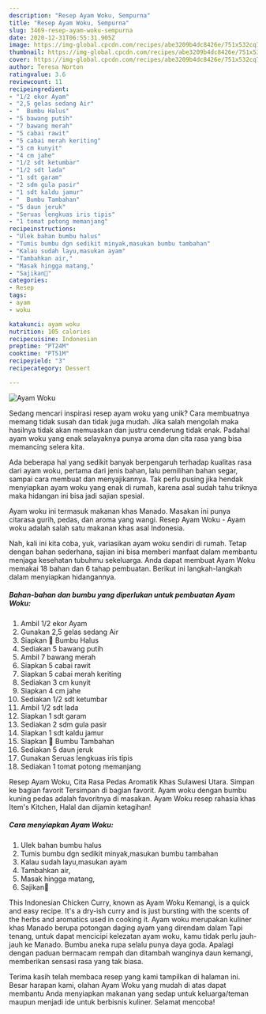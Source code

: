 ```yaml
---
description: "Resep Ayam Woku, Sempurna"
title: "Resep Ayam Woku, Sempurna"
slug: 3469-resep-ayam-woku-sempurna
date: 2020-12-31T06:55:31.905Z
image: https://img-global.cpcdn.com/recipes/abe3209b4dc8426e/751x532cq70/ayam-woku-foto-resep-utama.jpg
thumbnail: https://img-global.cpcdn.com/recipes/abe3209b4dc8426e/751x532cq70/ayam-woku-foto-resep-utama.jpg
cover: https://img-global.cpcdn.com/recipes/abe3209b4dc8426e/751x532cq70/ayam-woku-foto-resep-utama.jpg
author: Teresa Norton
ratingvalue: 3.6
reviewcount: 11
recipeingredient:
- "1/2 ekor Ayam"
- "2,5 gelas sedang Air"
- "  Bumbu Halus"
- "5 bawang putih"
- "7 bawang merah"
- "5 cabai rawit"
- "5 cabai merah keriting"
- "3 cm kunyit"
- "4 cm jahe"
- "1/2 sdt ketumbar"
- "1/2 sdt lada"
- "1 sdt garam"
- "2 sdm gula pasir"
- "1 sdt kaldu jamur"
- "  Bumbu Tambahan"
- "5 daun jeruk"
- "Seruas lengkuas iris tipis"
- "1 tomat potong memanjang"
recipeinstructions:
- "Ulek bahan bumbu halus"
- "Tumis bumbu dgn sedikit minyak,masukan bumbu tambahan"
- "Kalau sudah layu,masukan ayam"
- "Tambahkan air,"
- "Masak hingga matang,"
- "Sajikan💖"
categories:
- Resep
tags:
- ayam
- woku

katakunci: ayam woku 
nutrition: 105 calories
recipecuisine: Indonesian
preptime: "PT24M"
cooktime: "PT51M"
recipeyield: "3"
recipecategory: Dessert

---
```



![Ayam Woku](https://img-global.cpcdn.com/recipes/abe3209b4dc8426e/751x532cq70/ayam-woku-foto-resep-utama.jpg)

Sedang mencari inspirasi resep ayam woku yang unik? Cara membuatnya memang tidak susah dan tidak juga mudah. Jika salah mengolah maka hasilnya tidak akan memuaskan dan justru cenderung tidak enak. Padahal ayam woku yang enak selayaknya punya aroma dan cita rasa yang bisa memancing selera kita.

Ada beberapa hal yang sedikit banyak berpengaruh terhadap kualitas rasa dari ayam woku, pertama dari jenis bahan, lalu pemilihan bahan segar, sampai cara membuat dan menyajikannya. Tak perlu pusing jika hendak menyiapkan ayam woku yang enak di rumah, karena asal sudah tahu triknya maka hidangan ini bisa jadi sajian spesial.

Ayam woku ini termasuk makanan khas Manado. Masakan ini punya citarasa gurih, pedas, dan aroma yang wangi. Resep Ayam Woku - Ayam woku adalah salah satu makanan khas asal Indonesia.


Nah, kali ini kita coba, yuk, variasikan ayam woku sendiri di rumah. Tetap dengan bahan sederhana, sajian ini bisa memberi manfaat dalam membantu menjaga kesehatan tubuhmu sekeluarga. Anda dapat membuat Ayam Woku memakai 18 bahan dan 6 tahap pembuatan. Berikut ini langkah-langkah dalam menyiapkan hidangannya.

<!--inarticleads1-->

##### Bahan-bahan dan bumbu yang diperlukan untuk pembuatan Ayam Woku:

1. Ambil 1/2 ekor Ayam
1. Gunakan 2,5 gelas sedang Air
1. Siapkan  💐 Bumbu Halus
1. Sediakan 5 bawang putih
1. Ambil 7 bawang merah
1. Siapkan 5 cabai rawit
1. Siapkan 5 cabai merah keriting
1. Sediakan 3 cm kunyit
1. Siapkan 4 cm jahe
1. Sediakan 1/2 sdt ketumbar
1. Ambil 1/2 sdt lada
1. Siapkan 1 sdt garam
1. Sediakan 2 sdm gula pasir
1. Siapkan 1 sdt kaldu jamur
1. Siapkan  💐 Bumbu Tambahan
1. Sediakan 5 daun jeruk
1. Gunakan Seruas lengkuas iris tipis
1. Sediakan 1 tomat potong memanjang


Resep Ayam Woku, Cita Rasa Pedas Aromatik Khas Sulawesi Utara. Simpan ke bagian favorit Tersimpan di bagian favorit. Ayam woku dengan bumbu kuning pedas adalah favoritnya di masakan. Ayam Woku resep rahasia khas Item&#39;s Kitchen, Halal dan dijamin ketagihan! 

<!--inarticleads2-->

##### Cara menyiapkan Ayam Woku:

1. Ulek bahan bumbu halus
1. Tumis bumbu dgn sedikit minyak,masukan bumbu tambahan
1. Kalau sudah layu,masukan ayam
1. Tambahkan air,
1. Masak hingga matang,
1. Sajikan💖


This Indonesian Chicken Curry, known as Ayam Woku Kemangi, is a quick and easy recipe. It&#39;s a dry-ish curry and is just bursting with the scents of the herbs and aromatics used in cooking it. Ayam woku merupakan kuliner khas Manado berupa potongan daging ayam yang direndam dalam Tapi tenang, untuk dapat mencicipi kelezatan ayam woku, kamu tidak perlu jauh-jauh ke Manado. Bumbu aneka rupa selalu punya daya goda. Apalagi dengan paduan bermacam rempah dan ditambah wanginya daun kemangi, memberikan sensasi rasa yang tak biasa. 

Terima kasih telah membaca resep yang kami tampilkan di halaman ini. Besar harapan kami, olahan Ayam Woku yang mudah di atas dapat membantu Anda menyiapkan makanan yang sedap untuk keluarga/teman maupun menjadi ide untuk berbisnis kuliner. Selamat mencoba!

